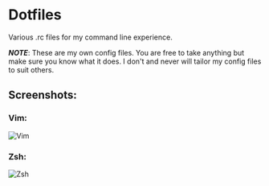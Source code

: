 # Dotfiles
Various .rc files for my command line experience.

***NOTE***: These are my own config files. You are free to take anything but
make sure you know what it does. I don't and never will tailor my config files
to suit others.

## Screenshots:

### Vim:
![Vim](http://cl.ly/Yxf1/dotfiles.png "Vim tmux demo")

### Zsh:
![Zsh](http://cl.ly/YxgG/zsh.png "Zsh")
